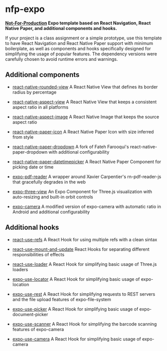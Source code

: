 nfp-expo
========

**[Not-For-Production](https://github.com/hashiprobr/nfp) Expo template based on
React Navigation, React Native Paper, and additional components and hooks.**

If your project is a class assignment or a simple prototype, use this template
to have React Navigation and React Native Paper support with minimum
boilerplate, as well as components and hooks specifically designed for
simplifying the usage of popular features. The dependency versions were
carefully chosen to avoid runtime errors and warnings.


Additional components
---------------------

* [react-native-rounded-view](https://github.com/hashiprobr/react-native-rounded-view)
  A React Native View that defines its border radius by percentage

* [react-native-aspect-view](https://github.com/hashiprobr/react-native-aspect-view)
  A React Native View that keeps a consistent aspect ratio in all platforms

* [react-native-aspect-image](https://github.com/hashiprobr/react-native-aspect-image)
  A React Native Image that keeps the source aspect ratio

* [react-native-paper-icon](https://github.com/hashiprobr/react-native-paper-icon)
  A React Native Paper Icon with size inferred from style

* [react-native-paper-dropdown](https://github.com/hashiprobr/react-native-paper-dropdown)
  A fork of Fateh Farooqui's react-native-paper-dropdown with additional
  configurability

* [react-native-paper-datetimepicker](https://github.com/hashiprobr/react-native-paper-datetimepicker)
  A React Native Paper Component for picking date or time

* [expo-pdf-reader](https://github.com/hashiprobr/expo-pdf-reader) A wrapper
  around Xavier Carpentier's rn-pdf-reader-js that gracefully degrades in the
  web

* [expo-three-view](https://github.com/hashiprobr/expo-three-view) An Expo
  Component for Three.js visualization with auto-resizing and built-in orbit
  controls

* [expo-camera](https://github.com/hashiprobr/expo-camera) A modified version of
  expo-camera with automatic ratio in Android and additional configurability


Additional hooks
----------------

* [react-use-refs](https://github.com/hashiprobr/react-use-refs) A React Hook
  for using multiple refs with a clean sintax

* [react-use-mount-and-update](https://github.com/hashiprobr/react-use-mount-and-update)
  React Hooks for separating different responsibilities of effects

* [react-use-loader](https://github.com/hashiprobr/react-use-loader) A React
  Hook for simplifying basic usage of Three.js loaders

* [expo-use-locator](https://github.com/hashiprobr/expo-use-locator) A React
  Hook for simplifying basic usage of expo-location

* [expo-use-rest](https://github.com/hashiprobr/expo-use-rest) A React Hook for
  simplifying requests to REST servers and the file upload features of
  expo-file-system

* [expo-use-picker](https://github.com/hashiprobr/expo-use-picker) A React Hook
  for simplifying basic usage of expo-document-picker

* [expo-use-scanner](https://github.com/hashiprobr/expo-use-scanner) A React
  Hook for simplifying the barcode scanning features of expo-camera

* [expo-use-camera](https://github.com/hashiprobr/expo-use-camera) A React Hook
  for simplifying basic usage of expo-camera
